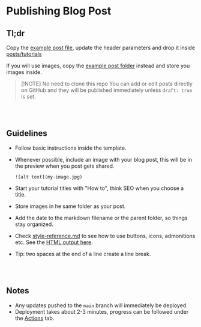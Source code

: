 # Publishing Blog Post

## Tl;dr

Copy the [example post file](yyyy-mm-dd--EXAMPLE_POST_1.md), update the header parameters and drop it inside [posts/tutorials](posts/tutorials)

If you will use images, copy the [example post folder](yyyy-mm-dd--EXAMPLE_POST_2) instead and store you images inside.

> [!NOTE] No need to clone this repo
> You can add or edit posts directly on GitHub and they will be published immediately unless `draft: true` is set.

<br><br>


## Guidelines

- Follow basic instructions inside the template.
- Whenever possible, include an image with your blog post, this will be in the preview when you post gets shared.

    ```
    ![alt text](my-image.jpg)
    ```
- Start your tutorial titles with "How to", think SEO when you choose a title.
- Store images in he same folder as your post.
- Add the date to the markdown filename or the parent folder, so things stay organized.
- Check [style-reference.md](../docs/style-reference.md) to see how to use buttons, icons, admonitions etc. See the [HTML output here](https://openad.accelerate.science/style-reference).
- Tip: two spaces at the end of a line create a line break.

<br><br>

## Notes

-   Any updates pushed to the `main` branch will immediately be deployed.
-   Deployment takes about 2-3 minutes, progress can be followed under the [Actions](/actions) tab.












